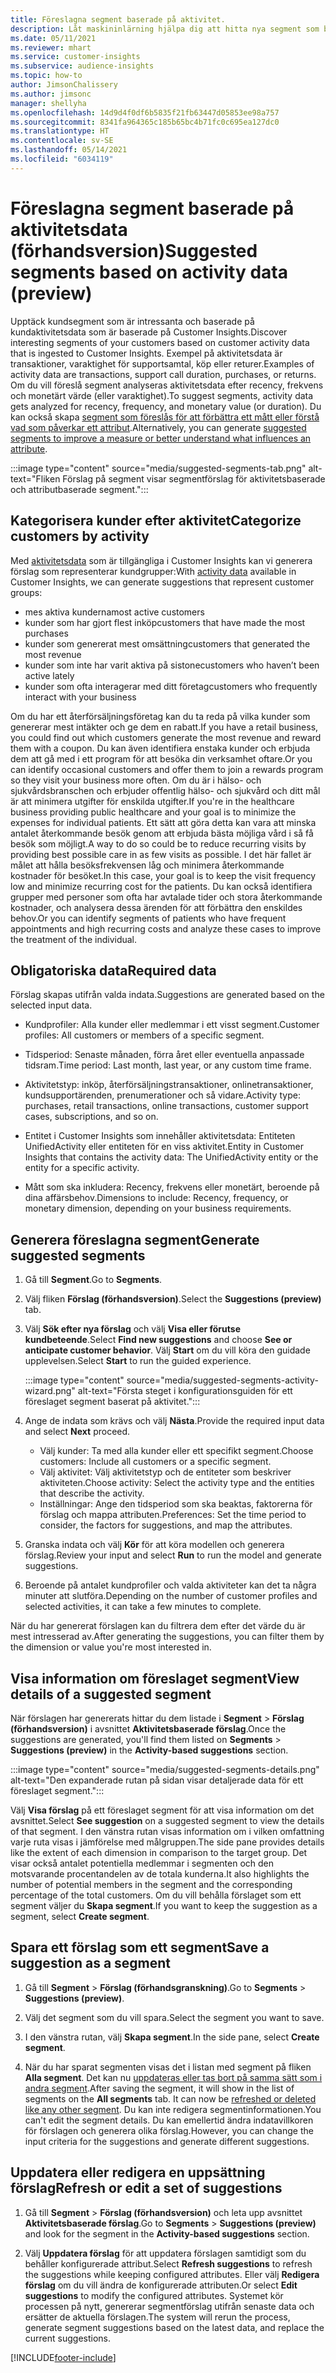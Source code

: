 ```yaml
---
title: Föreslagna segment baserade på aktivitet.
description: Låt maskininlärning hjälpa dig att hitta nya segment som bygger på kundaktiviteter.
ms.date: 05/11/2021
ms.reviewer: mhart
ms.service: customer-insights
ms.subservice: audience-insights
ms.topic: how-to
author: JimsonChalissery
ms.author: jimsonc
manager: shellyha
ms.openlocfilehash: 14d9d4f0df6b5835f21fb63447d05853ee98a757
ms.sourcegitcommit: 8341fa964365c185b65bc4b71fc0c695ea127dc0
ms.translationtype: HT
ms.contentlocale: sv-SE
ms.lasthandoff: 05/14/2021
ms.locfileid: "6034119"
---
```

# <a name="suggested-segments-based-on-activity-data-preview"></a><span data-ttu-id="dd445-103">Föreslagna segment baserade på aktivitetsdata (förhandsversion)</span><span class="sxs-lookup"><span data-stu-id="dd445-103">Suggested segments based on activity data (preview)</span></span>

<span data-ttu-id="dd445-104">Upptäck kundsegment som är intressanta och baserade på kundaktivitetsdata som är baserade på Customer Insights.</span><span class="sxs-lookup"><span data-stu-id="dd445-104">Discover interesting segments of your customers based on customer activity data that is ingested to Customer Insights.</span></span> <span data-ttu-id="dd445-105">Exempel på aktivitetsdata är transaktioner, varaktighet för supportsamtal, köp eller returer.</span><span class="sxs-lookup"><span data-stu-id="dd445-105">Examples of activity data are transactions, support call duration, purchases, or returns.</span></span> <span data-ttu-id="dd445-106">Om du vill föreslå segment analyseras aktivitetsdata efter recency, frekvens och monetärt värde (eller varaktighet).</span><span class="sxs-lookup"><span data-stu-id="dd445-106">To suggest segments, activity data gets analyzed for recency, frequency, and monetary value (or duration).</span></span> <span data-ttu-id="dd445-107">Du kan också skapa [segment som föreslås för att förbättra ett mått eller förstå vad som påverkar ett attribut](suggested-segments.md).</span><span class="sxs-lookup"><span data-stu-id="dd445-107">Alternatively, you can generate [suggested segments to improve a measure or better understand what influences an attribute](suggested-segments.md).</span></span>

:::image type="content" source="media/suggested-segments-tab.png" alt-text="Fliken Förslag på segment visar segmentförslag för aktivitetsbaserade och attributbaserade segment.":::

## <a name="categorize-customers-by-activity"></a><span data-ttu-id="dd445-109">Kategorisera kunder efter aktivitet</span><span class="sxs-lookup"><span data-stu-id="dd445-109">Categorize customers by activity</span></span>

<span data-ttu-id="dd445-110">Med [aktivitetsdata](activities.md) som är tillgängliga i Customer Insights kan vi generera förslag som representerar kundgrupper:</span><span class="sxs-lookup"><span data-stu-id="dd445-110">With [activity data](activities.md) available in Customer Insights, we can generate suggestions that represent customer groups:</span></span>

- <span data-ttu-id="dd445-111">mes aktiva kunderna</span><span class="sxs-lookup"><span data-stu-id="dd445-111">most active customers</span></span> 
- <span data-ttu-id="dd445-112">kunder som har gjort flest inköp</span><span class="sxs-lookup"><span data-stu-id="dd445-112">customers that have made the most purchases</span></span> 
- <span data-ttu-id="dd445-113">kunder som genererat mest omsättning</span><span class="sxs-lookup"><span data-stu-id="dd445-113">customers that generated the most revenue</span></span> 
- <span data-ttu-id="dd445-114">kunder som inte har varit aktiva på sistone</span><span class="sxs-lookup"><span data-stu-id="dd445-114">customers who haven’t been active lately</span></span> 
- <span data-ttu-id="dd445-115">kunder som ofta interagerar med ditt företag</span><span class="sxs-lookup"><span data-stu-id="dd445-115">customers who frequently interact with your business</span></span>  

<span data-ttu-id="dd445-116">Om du har ett återförsäljningsföretag kan du ta reda på vilka kunder som genererar mest intäkter och ge dem en rabatt.</span><span class="sxs-lookup"><span data-stu-id="dd445-116">If you have a retail business, you could find out which customers generate the most revenue and reward them with a coupon.</span></span> <span data-ttu-id="dd445-117">Du kan även identifiera enstaka kunder och erbjuda dem att gå med i ett program för att besöka din verksamhet oftare.</span><span class="sxs-lookup"><span data-stu-id="dd445-117">Or you can identify occasional customers and offer them to join a rewards program so they visit your business more often.</span></span>
<span data-ttu-id="dd445-118">Om du är i hälso- och sjukvårdsbranschen och erbjuder offentlig hälso- och sjukvård och ditt mål är att minimera utgifter för enskilda utgifter.</span><span class="sxs-lookup"><span data-stu-id="dd445-118">If you're in the healthcare business providing public healthcare and your goal is to minimize the expenses for individual patients.</span></span> <span data-ttu-id="dd445-119">Ett sätt att göra detta kan vara att minska antalet återkommande besök genom att erbjuda bästa möjliga vård i så få besök som möjligt.</span><span class="sxs-lookup"><span data-stu-id="dd445-119">A way to do so could be to reduce recurring visits by providing best possible care in as few visits as possible.</span></span> <span data-ttu-id="dd445-120">I det här fallet är målet att hålla besöksfrekvensen låg och minimera återkommande kostnader för besöket.</span><span class="sxs-lookup"><span data-stu-id="dd445-120">In this case, your goal is to keep the visit frequency low and minimize recurring cost for the patients.</span></span> <span data-ttu-id="dd445-121">Du kan också identifiera grupper med personer som ofta har avtalade tider och stora återkommande kostnader, och analysera dessa ärenden för att förbättra den enskildes behov.</span><span class="sxs-lookup"><span data-stu-id="dd445-121">Or you can identify segments of patients who have frequent appointments and high recurring costs and analyze these cases to improve the treatment of the individual.</span></span> 

## <a name="required-data"></a><span data-ttu-id="dd445-122">Obligatoriska data</span><span class="sxs-lookup"><span data-stu-id="dd445-122">Required data</span></span>

<span data-ttu-id="dd445-123">Förslag skapas utifrån valda indata.</span><span class="sxs-lookup"><span data-stu-id="dd445-123">Suggestions are generated based on the selected input data.</span></span> 

- <span data-ttu-id="dd445-124">Kundprofiler: Alla kunder eller medlemmar i ett visst segment.</span><span class="sxs-lookup"><span data-stu-id="dd445-124">Customer profiles: All customers or members of a specific segment.</span></span> 

- <span data-ttu-id="dd445-125">Tidsperiod: Senaste månaden, förra året eller eventuella anpassade tidsram.</span><span class="sxs-lookup"><span data-stu-id="dd445-125">Time period: Last month, last year, or any custom time frame.</span></span>

- <span data-ttu-id="dd445-126">Aktivitetstyp: inköp, återförsäljningstransaktioner, onlinetransaktioner, kundsupportärenden, prenumerationer och så vidare.</span><span class="sxs-lookup"><span data-stu-id="dd445-126">Activity type: purchases, retail transactions, online transactions, customer support cases, subscriptions, and so on.</span></span>  

- <span data-ttu-id="dd445-127">Entitet i Customer Insights som innehåller aktivitetsdata: Entiteten UnifiedActivity eller entiteten för en viss aktivitet.</span><span class="sxs-lookup"><span data-stu-id="dd445-127">Entity in Customer Insights that contains the activity data: The UnifiedActivity entity or the entity for a specific activity.</span></span> 

- <span data-ttu-id="dd445-128">Mått som ska inkludera: Recency, frekvens eller monetärt, beroende på dina affärsbehov.</span><span class="sxs-lookup"><span data-stu-id="dd445-128">Dimensions to include: Recency, frequency, or monetary dimension, depending on your business requirements.</span></span>

## <a name="generate-suggested-segments"></a><span data-ttu-id="dd445-129">Generera föreslagna segment</span><span class="sxs-lookup"><span data-stu-id="dd445-129">Generate suggested segments</span></span>

1. <span data-ttu-id="dd445-130">Gå till **Segment**.</span><span class="sxs-lookup"><span data-stu-id="dd445-130">Go to **Segments**.</span></span>

1. <span data-ttu-id="dd445-131">Välj fliken **Förslag (förhandsversion)**.</span><span class="sxs-lookup"><span data-stu-id="dd445-131">Select the **Suggestions (preview)** tab.</span></span>

1. <span data-ttu-id="dd445-132">Välj **Sök efter nya förslag** och välj **Visa eller förutse kundbeteende**.</span><span class="sxs-lookup"><span data-stu-id="dd445-132">Select **Find new suggestions** and choose **See or anticipate customer behavior**.</span></span> <span data-ttu-id="dd445-133">Välj **Start** om du vill köra den guidade upplevelsen.</span><span class="sxs-lookup"><span data-stu-id="dd445-133">Select **Start** to run the guided experience.</span></span>

   :::image type="content" source="media/suggested-segments-activity-wizard.png" alt-text="Första steget i konfigurationsguiden för ett föreslaget segment baserat på aktivitet.":::

1. <span data-ttu-id="dd445-135">Ange de indata som krävs och välj **Nästa**.</span><span class="sxs-lookup"><span data-stu-id="dd445-135">Provide the required input data and select **Next** proceed.</span></span>

   - <span data-ttu-id="dd445-136">Välj kunder: Ta med alla kunder eller ett specifikt segment.</span><span class="sxs-lookup"><span data-stu-id="dd445-136">Choose customers: Include all customers or a specific segment.</span></span>
   - <span data-ttu-id="dd445-137">Välj aktivitet: Välj aktivitetstyp och de entiteter som beskriver aktiviteten.</span><span class="sxs-lookup"><span data-stu-id="dd445-137">Choose activity: Select the activity type and the entities that describe the activity.</span></span>
   - <span data-ttu-id="dd445-138">Inställningar: Ange den tidsperiod som ska beaktas, faktorerna för förslag och mappa attributen.</span><span class="sxs-lookup"><span data-stu-id="dd445-138">Preferences: Set the time period to consider, the factors for suggestions, and map the attributes.</span></span>

1. <span data-ttu-id="dd445-139">Granska indata och välj **Kör** för att köra modellen och generera förslag.</span><span class="sxs-lookup"><span data-stu-id="dd445-139">Review your input and select **Run** to run the model and generate suggestions.</span></span>

1. <span data-ttu-id="dd445-140">Beroende på antalet kundprofiler och valda aktiviteter kan det ta några minuter att slutföra.</span><span class="sxs-lookup"><span data-stu-id="dd445-140">Depending on the number of customer profiles and selected activities, it can take a few minutes to complete.</span></span> 

<span data-ttu-id="dd445-141">När du har genererat förslagen kan du filtrera dem efter det värde du är mest intresserad av.</span><span class="sxs-lookup"><span data-stu-id="dd445-141">After generating the suggestions, you can filter them by the dimension or value you're most interested in.</span></span> 

## <a name="view-details-of-a-suggested-segment"></a><span data-ttu-id="dd445-142">Visa information om föreslaget segment</span><span class="sxs-lookup"><span data-stu-id="dd445-142">View details of a suggested segment</span></span>

<span data-ttu-id="dd445-143">När förslagen har genererats hittar du dem listade i **Segment** > **Förslag (förhandsversion)** i avsnittet **Aktivitetsbaserade förslag**.</span><span class="sxs-lookup"><span data-stu-id="dd445-143">Once the suggestions are generated, you'll find them listed on **Segments** > **Suggestions (preview)** in the **Activity-based suggestions** section.</span></span>

:::image type="content" source="media/suggested-segments-details.png" alt-text="Den expanderade rutan på sidan visar detaljerade data för ett föreslaget segment.":::

<span data-ttu-id="dd445-145">Välj **Visa förslag** på ett föreslaget segment för att visa information om det avsnittet.</span><span class="sxs-lookup"><span data-stu-id="dd445-145">Select **See suggestion** on a suggested segment to view the details of that segment.</span></span> <span data-ttu-id="dd445-146">I den vänstra rutan visas information om i vilken omfattning varje ruta visas i jämförelse med målgruppen.</span><span class="sxs-lookup"><span data-stu-id="dd445-146">The side pane provides details like the extent of each dimension in comparison to the target group.</span></span> <span data-ttu-id="dd445-147">Det visar också antalet potentiella medlemmar i segmenten och den motsvarande procentandelen av de totala kunderna.</span><span class="sxs-lookup"><span data-stu-id="dd445-147">It also highlights the number of potential members in the segment and the corresponding percentage of the total customers.</span></span> <span data-ttu-id="dd445-148">Om du vill behålla förslaget som ett segment väljer du **Skapa segment**.</span><span class="sxs-lookup"><span data-stu-id="dd445-148">If you want to keep the suggestion as a segment, select **Create segment**.</span></span>    

## <a name="save-a-suggestion-as-a-segment"></a><span data-ttu-id="dd445-149">Spara ett förslag som ett segment</span><span class="sxs-lookup"><span data-stu-id="dd445-149">Save a suggestion as a segment</span></span>

1. <span data-ttu-id="dd445-150">Gå till **Segment** > **Förslag (förhandsgranskning)**.</span><span class="sxs-lookup"><span data-stu-id="dd445-150">Go to **Segments** > **Suggestions (preview)**.</span></span>

1. <span data-ttu-id="dd445-151">Välj det segment som du vill spara.</span><span class="sxs-lookup"><span data-stu-id="dd445-151">Select the segment you want to save.</span></span> 

1. <span data-ttu-id="dd445-152">I den vänstra rutan, välj **Skapa segment**.</span><span class="sxs-lookup"><span data-stu-id="dd445-152">In the side pane, select **Create segment**.</span></span> 

1. <span data-ttu-id="dd445-153">När du har sparat segmenten visas det i listan med segment på fliken **Alla segment**. Det kan nu [uppdateras eller tas bort på samma sätt som i andra segment](segments.md).</span><span class="sxs-lookup"><span data-stu-id="dd445-153">After saving the segment, it will show in the list of segments on the **All segments** tab. It can now be [refreshed or deleted like any other segment](segments.md).</span></span> <span data-ttu-id="dd445-154">Du kan inte redigera segmentinformationen.</span><span class="sxs-lookup"><span data-stu-id="dd445-154">You can't edit the segment details.</span></span> <span data-ttu-id="dd445-155">Du kan emellertid ändra indatavillkoren för förslagen och generera olika förslag.</span><span class="sxs-lookup"><span data-stu-id="dd445-155">However, you can change the input criteria for the suggestions and generate different suggestions.</span></span>

## <a name="refresh-or-edit-a-set-of-suggestions"></a><span data-ttu-id="dd445-156">Uppdatera eller redigera en uppsättning förslag</span><span class="sxs-lookup"><span data-stu-id="dd445-156">Refresh or edit a set of suggestions</span></span>

1. <span data-ttu-id="dd445-157">Gå till **Segment** > **Förslag (förhandsversion)** och leta upp avsnittet **Aktivitetsbaserade förslag**.</span><span class="sxs-lookup"><span data-stu-id="dd445-157">Go to **Segments** > **Suggestions (preview)** and look for the segment in the **Activity-based suggestions** section.</span></span>

1. <span data-ttu-id="dd445-158">Välj **Uppdatera förslag** för att uppdatera förslagen samtidigt som du behåller konfigurerade attribut.</span><span class="sxs-lookup"><span data-stu-id="dd445-158">Select **Refresh suggestions** to refresh the suggestions while keeping configured attributes.</span></span> <span data-ttu-id="dd445-159">Eller välj **Redigera förslag** om du vill ändra de konfigurerade attributen.</span><span class="sxs-lookup"><span data-stu-id="dd445-159">Or select **Edit suggestions** to modify the configured attributes.</span></span> <span data-ttu-id="dd445-160">Systemet kör processen på nytt, genererar segmentförslag utifrån senaste data och ersätter de aktuella förslagen.</span><span class="sxs-lookup"><span data-stu-id="dd445-160">The system will rerun the process, generate segment suggestions based on the latest data, and replace the current suggestions.</span></span>

[!INCLUDE[footer-include](../includes/footer-banner.md)]
